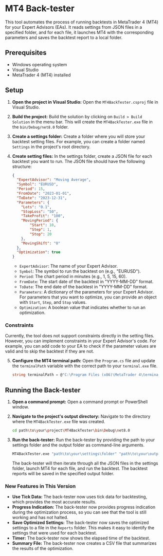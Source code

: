 # MT4 Back-tester

This tool automates the process of running backtests in MetaTrader 4 (MT4) for your Expert Advisors (EAs). It reads settings from JSON files in a specified folder, and for each file, it launches MT4 with the corresponding parameters and saves the backtest report to a local folder.

## Prerequisites

*   Windows operating system
*   Visual Studio
*   MetaTrader 4 (MT4) installed

## Setup

1.  **Open the project in Visual Studio:**
    Open the `MT4BackTester.csproj` file in Visual Studio.

2.  **Build the project:**
    Build the solution by clicking on `Build > Build Solution` in the menu bar. This will create the `MT4BackTester.exe` file in the `bin/Debug/net8.0` folder.

3.  **Create a settings folder:**
    Create a folder where you will store your backtest setting files. For example, you can create a folder named `Settings` in the project's root directory.

4.  **Create setting files:**
    In the settings folder, create a JSON file for each backtest you want to run. The JSON file should have the following structure:

    ```json
    {
      "ExpertAdvisor": "Moving Average",
      "Symbol": "EURUSD",
      "Period": 15,
      "FromDate": "2023-01-01",
      "ToDate": "2023-12-31",
      "Parameters": {
        "Lots": "0.1",
        "StopLoss": "50",
        "TakeProfit": "100",
        "MovingPeriod": {
            "Start": 10,
            "Step": 1,
            "Stop": 20
        },
        "MovingShift": "0"
      },
      "Optimization": true
    }
    ```

    *   `ExpertAdvisor`: The name of your Expert Advisor.
    *   `Symbol`: The symbol to run the backtest on (e.g., "EURUSD").
    *   `Period`: The chart period in minutes (e.g., 1, 5, 15, 60).
    *   `FromDate`: The start date of the backtest in "YYYY-MM-DD" format.
    *   `ToDate`: The end date of the backtest in "YYYY-MM-DD" format.
    *   `Parameters`: A dictionary of the parameters for your Expert Advisor. For parameters that you want to optimize, you can provide an object with `Start`, `Step`, and `Stop` values.
    *   `Optimization`: A boolean value that indicates whether to run an optimization.

### Constraints

Currently, the tool does not support constraints directly in the setting files. However, you can implement constraints in your Expert Advisor's code. For example, you can add code to your EA to check if the parameter values are valid and to skip the backtest if they are not.

5.  **Configure the MT4 terminal path:**
    Open the `Program.cs` file and update the `terminalPath` variable with the correct path to your `terminal.exe` file.

    ```csharp
    string terminalPath = @"C:\Program Files (x86)\MetaTrader 4\terminal.exe";
    ```

## Running the Back-tester

1.  **Open a command prompt:**
    Open a command prompt or PowerShell window.

2.  **Navigate to the project's output directory:**
    Navigate to the directory where the `MT4BackTester.exe` file was created.

    ```bash
    cd path\to\your\project\MT4BackTester\bin\Debug\net8.0
    ```

3.  **Run the back-tester:**
    Run the back-tester by providing the path to your settings folder and the output folder as command-line arguments.

    ```bash
    MT4BackTester.exe "path\to\your\settings\folder" "path\to\your\output\folder"
    ```

    The back-tester will then iterate through all the JSON files in the settings folder, launch MT4 for each file, and run the backtest. The backtest reports will be saved in the specified output folder.

### New Features in This Version

*   **Use Tick Data:** The back-tester now uses tick data for backtesting, which provides the most accurate results.
*   **Progress Indication:** The back-tester now provides progress indication during the optimization process, so you can see that the tool is still working and has not halted.
*   **Save Optimized Settings:** The back-tester now saves the optimized settings to a file in the `Reports` folder. This makes it easy to identify the settings that were used for each backtest.
*   **Timer:** The back-tester now shows the elapsed time of the backtest.
*   **Summary File:** The back-tester now creates a CSV file that summarizes the results of the optimization.
